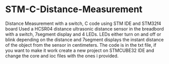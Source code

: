 # STM-C-Distance-Measurement
Distance Measurement with a switch, C code using STM IDE and STM32f4 board
Used a HCSR04 distance ultrasonic distance sensor in the breadbord with a switch, 7segment display and 4 LEDs.
LEDs either turn on and off or blink depending on the distance and 7segment displays the instant distance of the object from the sensor in centimeters.
The code is in the txt file, if you want to make it work create a new project on STMCUBE32 IDE and change the core and ioc files with the ones i provided.
